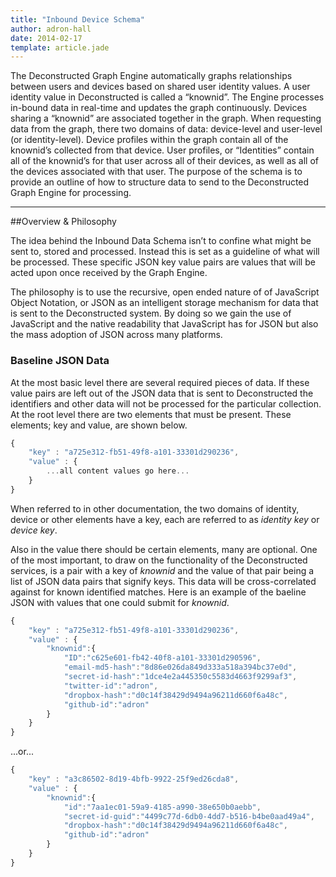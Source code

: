 ```yaml
---
title: "Inbound Device Schema"
author: adron-hall
date: 2014-02-17
template: article.jade
---
```


The Deconstructed Graph Engine automatically graphs relationships between users and devices based on shared user identity values.  A user identity value in Deconstructed is called a “knownid”.  The Engine processes in-bound data in real-time and updates the graph continuously. Devices sharing a “knownid” are associated together in the graph.
When requesting data from the graph, there two domains of data: device-level and user-level (or identity-level).  Device profiles within the graph contain all of the knownid’s collected from that device.  User profiles, or “Identities” contain all of the knownid’s for that user across all of their devices, as well as all of the devices associated with that user.
The purpose of the schema is to provide an outline of how to structure data to send to the Deconstructed Graph Engine for processing.

<span class="more"></span>

* * *

##Overview & Philosophy

The idea behind the Inbound Data Schema isn’t to confine what might be sent to, stored and processed. Instead this is set as a guideline of what will be processed. These specific JSON key value pairs are values that will be acted upon once received by the Graph Engine.

The philosophy is to use the recursive, open ended nature of of JavaScript Object Notation, or JSON as an intelligent storage mechanism for data that is sent to the Deconstructed system. By doing so we gain the use of JavaScript and the native readability that JavaScript has for JSON but also the mass adoption of JSON across many platforms.

### Baseline JSON Data

At the most basic level there are several required pieces of data. If these value pairs are left out of the JSON data that is sent to Deconstructed the identifiers and other  data will not be processed for the particular collection. At the root level there are two elements that must be present. These elements; key and value, are shown below.

```javascript
{
    "key" : "a725e312-fb51-49f8-a101-33301d290236",
    "value" : {
    	...all content values go here...
    }
}
```

When referred to in other documentation, the two domains of identity, device or other elements have a key, each are referred to as *identity key* or *device key*.

Also in the value there should be certain elements, many are optional. One of the most important, to draw on the functionality of the Deconstructed services, is a pair with a key of *knownid* and the value of that pair being a list of JSON data pairs that signify keys. This data will be cross-correlated against for known identified matches. Here is an example of the baeline JSON with values that one could submit for *knownid*.

```javascript
{
    "key" : "a725e312-fb51-49f8-a101-33301d290236",
    "value" : {
    	"knownid":{
    		"ID":"c625e601-fb42-40f8-a101-33301d290596",
			"email-md5-hash":"8d86e026da849d333a518a394bc37e0d",
			"secret-id-hash":"1dce4e2a445350c5583d4663f9299af3",
			"twitter-id":"adron",
			"dropbox-hash":"d0c14f38429d9494a96211d660f6a48c",
			"github-id":"adron"
    	}
    }
}
```

...or...

```javascript
{
    "key" : "a3c86502-8d19-4bfb-9922-25f9ed26cda8",
    "value" : {
    	"knownid":{
    		"id":"7aa1ec01-59a9-4185-a990-38e650b0aebb",
			"secret-id-guid":"4499c77d-6db0-4dd7-b516-b4be0aad49a4",
			"dropbox-hash":"d0c14f38429d9494a96211d660f6a48c",
			"github-id":"adron"
    	}
    }
}
```
